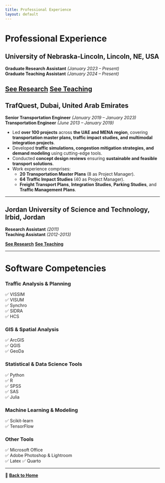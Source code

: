 ```yaml
---
title: Professional Experience
layout: default
---
```


# Professional Experience

## University of Nebraska-Lincoln, Lincoln, NE, USA  
**Graduate Research Assistant** *(January 2023 – Present)*  
**Graduate Teaching Assistant** *(January 2024 – Present)*  

**[See Research](research.md)**
**[See Teaching](teaching.md)**
---

## TrafQuest, Dubai, United Arab Emirates  
**Senior Transportation Engineer** *(January 2019 – January 2023)*  
**Transportation Engineer** *(June 2013 – January 2019)*  

- Led **over 100 projects** across **the UAE and MENA region**, covering **transportation master plans, traffic impact studies, and multimodal integration projects**.  
- Developed **traffic simulations, congestion mitigation strategies, and demand modeling** using cutting-edge tools.  
- Conducted **concept design reviews** ensuring **sustainable and feasible transport solutions**.  
- Work experience comprises:  
  - **20 Transportation Master Plans** (8 as Project Manager).  
  - **64 Traffic Impact Studies** (40 as Project Manager).  
  - **Freight Transport Plans**, **Integration Studies**, **Parking Studies**, and **Traffic Management Plans**.

---

## Jordan University of Science and Technology, Irbid, Jordan  
**Research Assistant** *(2011)*  
**Teaching Assistant** *(2012-2013)*  

**[See Research](research.md)**
**[See Teaching](teaching.md)**

---

# Software Competencies  

### **Traffic Analysis & Planning**
✅ VISSIM  
✅ VISUM  
✅ Synchro  
✅ SIDRA  
✅ HCS  

### **GIS & Spatial Analysis**
✅ ArcGIS  
✅ QGIS  
✅ GeoDa  

### **Statistical & Data Science Tools**
✅ Python  
✅ R  
✅ SPSS  
✅ SAS  
✅ Julia  

### **Machine Learning & Modeling**
✅ Scikit-learn  
✅ TensorFlow   

### **Other Tools**
✅ Microsoft Office  
✅ Adobe Photoshop & Lightroom  
✅ Latex 
✅ Quarto 

---

📌 **[Back to Home](index.md)**    
